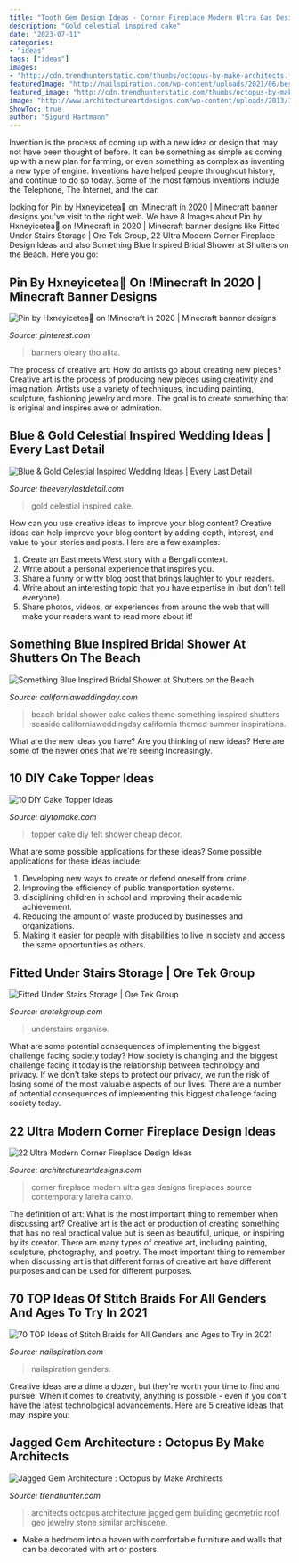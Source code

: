 ```yaml
---
title: "Tooth Gem Design Ideas - Corner Fireplace Modern Ultra Gas Designs Fireplaces Source Contemporary Lareira Canto"
description: "Gold celestial inspired cake"
date: "2023-07-11"
categories:
- "ideas"
tags: ["ideas"]
images:
- "http://cdn.trendhunterstatic.com/thumbs/octopus-by-make-architects.jpeg"
featuredImage: "http://nailspiration.com/wp-content/uploads/2021/06/best-stitch-braids.jpg"
featured_image: "http://cdn.trendhunterstatic.com/thumbs/octopus-by-make-architects.jpeg"
image: "http://www.architectureartdesigns.com/wp-content/uploads/2013/10/66.jpg"
ShowToc: true
author: "Sigurd Hartmann"
---
```



Invention is the process of coming up with a new idea or design that may not have been thought of before. It can be something as simple as coming up with a new plan for farming, or even something as complex as inventing a new type of engine. Inventions have helped people throughout history, and continue to do so today. Some of the most famous inventions include the Telephone, The Internet, and the car.

	

		
looking for Pin by Hxneyicetea🍯 on !Minecraft in 2020 | Minecraft banner designs you've visit to the right web. We have 8 Images about Pin by Hxneyicetea🍯 on !Minecraft in 2020 | Minecraft banner designs like Fitted Under Stairs Storage | Ore Tek Group, 22 Ultra Modern Corner Fireplace Design Ideas and also Something Blue Inspired Bridal Shower at Shutters on the Beach. Here you go:
		
    
## Pin By Hxneyicetea🍯 On !Minecraft In 2020 | Minecraft Banner Designs

<img loading=lazy src="https://i.pinimg.com/736x/e5/1c/85/e51c85feb8c3c4161de1f879752486f4.jpg" onerror="this.onerror=null;this.src='https://tse1.mm.bing.net/th?id=OIP.AzQ-1jYLNqklqwWXpkUyyQHaQB&amp;pid=15.1';" alt="Pin by Hxneyicetea🍯 on !Minecraft in 2020 | Minecraft banner designs">

_Source: pinterest.com_

>banners oleary tho alita. 

	

The process of creative art: How do artists go about creating new pieces?
Creative art is the process of producing new pieces using creativity and imagination. Artists use a variety of techniques, including painting, sculpture, fashioning jewelry and more. The goal is to create something that is original and inspires awe or admiration.

    
## Blue &amp; Gold Celestial Inspired Wedding Ideas | Every Last Detail

<img loading=lazy src="https://s3-us-east-2.amazonaws.com/eldmedia/wp-content/uploads/2015/12/Celestial-Inspired-Blue-and-Gold-Wedding-Ideas_0012.jpg" onerror="this.onerror=null;this.src='https://tse2.mm.bing.net/th?id=OIP.1cwtJir_VTNUkVCTihAUpAHaLH&amp;pid=15.1';" alt="Blue &amp; Gold Celestial Inspired Wedding Ideas | Every Last Detail">

_Source: theeverylastdetail.com_

>gold celestial inspired cake. 

	

How can you use creative ideas to improve your blog content?
Creative ideas can help improve your blog content by adding depth, interest, and value to your stories and posts. Here are a few examples:
1. Create an East meets West story with a Bengali context.
2. Write about a personal experience that inspires you.
3. Share a funny or witty blog post that brings laughter to your readers.
4. Write about an interesting topic that you have expertise in (but don’t tell everyone).  
5. Share photos, videos, or experiences from around the web that will make your readers want to read more about it!

    
## Something Blue Inspired Bridal Shower At Shutters On The Beach

<img loading=lazy src="http://mnbride.com/sites/mnbride.com/files/newimages/CWD/2016/JULY2016/beachbridalshower/2016-07-22_0017.jpg" onerror="this.onerror=null;this.src='https://tse3.mm.bing.net/th?id=OIP.PQe5QWfrY1yvXPr3OpCt9gHaKX&amp;pid=15.1';" alt="Something Blue Inspired Bridal Shower at Shutters on the Beach">

_Source: californiaweddingday.com_

>beach bridal shower cake cakes theme something inspired shutters seaside californiaweddingday california themed summer inspirations. 

	

What are the new ideas you have?
Are you thinking of new ideas? Here are some of the newer ones that we're seeing Increasingly.

    
## 10 DIY Cake Topper Ideas

<img loading=lazy src="https://www.diytomake.com/wp-content/uploads/2015/11/Ckae-Topper-Felt.jpg" onerror="this.onerror=null;this.src='https://tse1.mm.bing.net/th?id=OIP.K3mwCwLJlZwzgahqPmQCXgHaLH&amp;pid=15.1';" alt="10 DIY Cake Topper Ideas">

_Source: diytomake.com_

>topper cake diy felt shower cheap decor. 

	

What are some possible applications for these ideas?
Some possible applications for these ideas include: 
1. Developing new ways to create or defend oneself from crime. 
2. Improving the efficiency of public transportation systems. 
3. disciplining children in school and improving their academic achievement. 
4. Reducing the amount of waste produced by businesses and organizations. 
5. Making it easier for people with disabilities to live in society and access the same opportunities as others.

    
## Fitted Under Stairs Storage | Ore Tek Group

<img loading=lazy src="https://oretekgroup.com/wp-content/uploads/2019/09/understairs-cupboard-1-768x1024.jpg" onerror="this.onerror=null;this.src='https://tse3.mm.bing.net/th?id=OIP.F-Fid0TAEQ7Tv4gAlMrl_wHaJ4&amp;pid=15.1';" alt="Fitted Under Stairs Storage | Ore Tek Group">

_Source: oretekgroup.com_

>understairs organise. 

	

What are some potential consequences of implementing the biggest challenge facing society today?
How society is changing and the biggest challenge facing it today is the relationship between technology and privacy. If we don't take steps to protect our privacy, we run the risk of losing some of the most valuable aspects of our lives. There are a number of potential consequences of implementing this biggest challenge facing society today.

    
## 22 Ultra Modern Corner Fireplace Design Ideas

<img loading=lazy src="http://www.architectureartdesigns.com/wp-content/uploads/2013/10/66.jpg" onerror="this.onerror=null;this.src='https://tse1.mm.bing.net/th?id=OIP.2JDKM6st0bLE4wUZ1ecviAHaF6&amp;pid=15.1';" alt="22 Ultra Modern Corner Fireplace Design Ideas">

_Source: architectureartdesigns.com_

>corner fireplace modern ultra gas designs fireplaces source contemporary lareira canto. 

	

The definition of art: What is the most important thing to remember when discussing art?
Creative art is the act or production of creating something that has no real practical value but is seen as beautiful, unique, or inspiring by its creator. There are many types of creative art, including painting, sculpture, photography, and poetry. The most important thing to remember when discussing art is that different forms of creative art have different purposes and can be used for different purposes.

    
## 70 TOP Ideas Of Stitch Braids For All Genders And Ages To Try In 2021

<img loading=lazy src="http://nailspiration.com/wp-content/uploads/2021/06/best-stitch-braids.jpg" onerror="this.onerror=null;this.src='https://tse4.mm.bing.net/th?id=OIP._Ae8x-KtEG7l4F1S73Ti0AHaEo&amp;pid=15.1';" alt="70 TOP Ideas of Stitch Braids for All Genders and Ages to Try in 2021">

_Source: nailspiration.com_

>nailspiration genders. 

	

Creative ideas are a dime a dozen, but they're worth your time to find and pursue. When it comes to creativity, anything is possible - even if you don't have the latest technological advancements. Here are 5 creative ideas that may inspire you: 

    
## Jagged Gem Architecture : Octopus By Make Architects

<img loading=lazy src="http://cdn.trendhunterstatic.com/thumbs/octopus-by-make-architects.jpeg" onerror="this.onerror=null;this.src='https://tse2.mm.bing.net/th?id=OIP.XRUu1109eqXBMYJuvRWQzwHaFW&amp;pid=15.1';" alt="Jagged Gem Architecture : Octopus by Make Architects">

_Source: trendhunter.com_

>architects octopus architecture jagged gem building geometric roof geo jewelry stone similar archiscene. 

	

- Make a bedroom into a haven with comfortable furniture and walls that can be decorated with art or posters.

